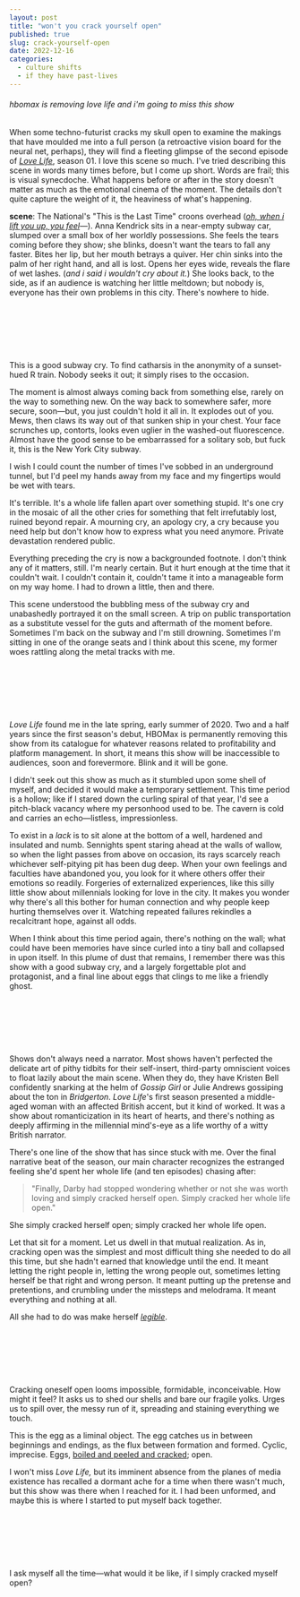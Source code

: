 ```yaml
---
layout: post
title: "won't you crack yourself open"
published: true
slug: crack-yourself-open
date: 2022-12-16
categories:
  - culture shifts
  - if they have past-lives
---
```


###### hbomax is removing love life and i'm going to miss this show

When some techno-futurist cracks my skull open to examine the makings that have moulded me into a full person (a retroactive vision board for the neural net, perhaps), they will find a fleeting glimpse of the second episode of [*Love Life*](https://www.hbomax.com/love-life-s2), season 01. I love this scene so much. I've tried describing this scene in words many times before, but I come up short. Words are frail; this is visual synecdoche. What happens before or after in the story doesn't matter as much as the emotional cinema of the moment. The details don't quite capture the weight of it, the heaviness of what's happening.

**scene**: The National's "This is the Last Time" croons overhead ([*oh, when i lift you up, you feel*](https://www.youtube.com/watch?v=OVV6RsWh5tw)—). Anna Kendrick sits in a near-empty subway car, slumped over a small box of her worldly possessions. She feels the tears coming before they show; she blinks, doesn't want the tears to fall any faster. Bites her lip, but her mouth betrays a quiver. Her chin sinks into the palm of her right hand, and all is lost. Opens her eyes wide, reveals the flare of wet lashes. (*and i said i wouldn't cry about it.*) She looks back, to the side, as if an audience is watching her little meltdown; but nobody is, everyone has their own problems in this city. There's nowhere to hide.

<!--more--> 

<br />
<br />
<br />
<br />
<br />

This is a good subway cry. To find catharsis in the anonymity of a sunset-hued R train. Nobody seeks it out; it simply rises to the occasion.

The moment is almost always coming back from something else, rarely on the way to something new. On the way back to somewhere safer, more secure, soon—but, you just couldn't hold it all in. It explodes out of you. Mews, then claws its way out of that sunken ship in your chest. Your face scrunches up, contorts, looks even uglier in the washed-out fluorescence. Almost have the good sense to be embarrassed for a solitary sob, but fuck it, this is the New York City subway. 

I wish I could count the number of times I've sobbed in an underground tunnel, but I'd peel my hands away from my face and my fingertips would be wet with tears. 

It's terrible. It's a whole life fallen apart over something stupid. It's one cry in the mosaic of all the other cries for something that felt irrefutably lost, ruined beyond repair. A mourning cry, an apology cry, a cry because you need help but don't know how to express what you need anymore. Private devastation rendered public.

Everything preceding the cry is now a backgrounded footnote. I don't think any of it matters, still. I'm nearly certain. But it hurt enough at the time that it couldn't wait. I couldn't contain it, couldn't tame it into a manageable form on my way home. I had to drown a little, then and there.

This scene understood the bubbling mess of the subway cry and unabashedly portrayed it on the small screen. A trip on public transportation as a substitute vessel for the guts and aftermath of the moment before. Sometimes I'm back on the subway and I'm still drowning. Sometimes I'm sitting in one of the orange seats and I think about this scene, my former woes rattling along the metal tracks with me.

<br />
<br />
<br />
<br />
<br />

*Love Life* found me in the late spring, early summer of 2020. Two and a half years since the first season's debut, HBOMax is permanently removing this show from its catalogue for whatever reasons related to profitability and platform management. In short, it means this show will be inaccessible to audiences, soon and forevermore. Blink and it will be gone.

I didn't seek out this show as much as it stumbled upon some shell of myself, and decided it would make a temporary settlement. This time period is a hollow; like if I stared down the curling spiral of that year, I'd see a pitch-black vacancy where my personhood used to be. The cavern is cold and carries an echo—listless, impressionless. 

To exist in a *lack* is to sit alone at the bottom of a well, hardened and insulated and numb. Sennights spent staring ahead at the walls of wallow, so when the light passes from above on occasion, its rays scarcely reach whichever self-pitying pit has been dug deep. When your own feelings and faculties have abandoned you, you look for it where others offer their emotions so readily. Forgeries of externalized experiences, like this silly little show about millennials looking for love in the city. It makes you wonder why there's all this bother for human connection and why people keep hurting themselves over it. Watching repeated failures rekindles a recalcitrant hope, against all odds. 

When I think about this time period again, there's nothing on the wall; what could have been memories have since curled into a tiny ball and collapsed in upon itself. In this plume of dust that remains, I remember there was this show with a good subway cry, and a largely forgettable plot and protagonist, and a final line about eggs that clings to me like a friendly ghost.

<br />
<br />
<br />
<br />
<br />

Shows don't always need a narrator. Most shows haven't perfected the delicate art of pithy tidbits for their self-insert, third-party omniscient voices to float lazily about the main scene. When they do, they have Kristen Bell confidently snarking at the helm of *Gossip Girl* or Julie Andrews gossiping about the ton in *Bridgerton*. *Love Life*'s first season presented a middle-aged woman with an affected British accent, but it kind of worked. It was a show about romanticization in its heart of hearts, and there's nothing as deeply affirming in the millennial mind's-eye as a life worthy of a witty British narrator.

There's one line of the show that has since stuck with me. Over the final narrative beat of the season, our main character recognizes the estranged feeling she'd spent her whole life (and ten episodes) chasing after:

>"Finally, Darby had stopped wondering whether or not she was worth loving and simply cracked herself open. Simply cracked her whole life open."

She simply cracked herself open; simply cracked her whole life open. 

Let that sit for a moment. Let us dwell in that mutual realization. As in, cracking open was the simplest and most difficult thing she needed to do all this time, but she hadn't earned that knowledge until the end. It meant letting the right people in, letting the wrong people out, sometimes letting herself be that right and wrong person. It meant putting up the pretense and pretentions, and crumbling under the missteps and melodrama. It meant everything and nothing at all. 

All she had to do was make herself [*legible*](https://blog.kellyluo.me/2022-09/seasons-twenty-two). 

<br />
<br />
<br />
<br />
<br />

Cracking oneself open looms impossible, formidable, inconceivable. How might it feel? It asks us to shed our shells and bare our fragile yolks. Urges us to spill over, the messy run of it, spreading and staining everything we touch. 

This is the egg as a liminal object. The egg catches us in between beginnings and endings, as the flux between formation and formed. Cyclic, imprecise. Eggs, [boiled and peeled and cracked](https://blog.kellyluo.me/2020-07/red-book); open. 

I won't miss *Love Life,* but its imminent absence from the planes of media existence has recalled a dormant ache for a time when there wasn't much, but this show was there when I reached for it. I had been unformed, and maybe this is where I started to put myself back together.

<br />
<br />
<br />
<br />
<br />

I ask myself all the time—what would it be like, if I simply cracked myself open?